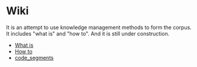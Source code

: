 # Wiki

It is an attempt to use knowledge management methods to form the corpus. It includes "what is" and "how to". And it is still under construction.

* [What is](whatis/index.md)
* [How to](howto/index.md)
* [code_segments](code_segments/index.md)
